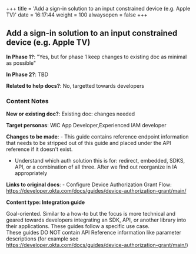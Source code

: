 +++
title = 'Add a sign-in solution to an input constrained device (e.g. Apple TV)'
date = 16:17:44
weight = 100
alwaysopen = false
+++

## Add a sign-in solution to an input constrained device (e.g. Apple TV)

**In Phase 1?**: "Yes, but for phase 1 keep changes to existing doc as minimal as possible"

**In Phase 2?**: TBD

**Related to help docs?**: No, targetted towards developers



### Content Notes

**New or existing doc?**: Existing doc: changes needed

**Target personas**: WIC App Developer,Experienced IAM developer

**Changes to be made**: - This guide contains reference endpoint information that needs to be stripped out of this guide and placed under the API reference if it doesn't exist.
- Understand which auth solution this is for: redirect, embedded, SDKS, API, or a combination of all three. After we find out reorganize in IA appropriately

**Links to original docs**: - Configure Device Authorization Grant Flow: https://developer.okta.com/docs/guides/device-authorization-grant/main/

**Content type: Integration guide**

Goal-oriented. Similar to a how-to but the focus is more technical and geared towards developers integrating an SDK, API, or another library into their applications. 
These guides follow a specific use case.  
These guides DO NOT contain API Reference information like parameter descriptions (for example see https://developer.okta.com/docs/guides/device-authorization-grant/main/)


